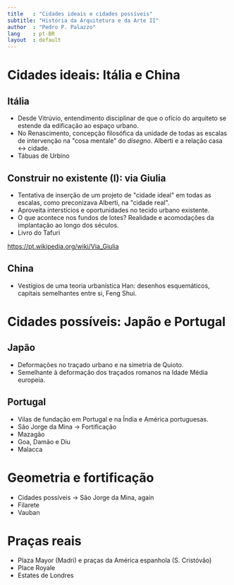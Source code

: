 ```yaml
---
title   : "Cidades ideais e cidades possíveis"
subtitle: "História da Arquitetura e da Arte II"
author  : "Pedro P. Palazzo"
lang    : pt-BR
layout  : default
---
```


Cidades ideais: Itália e China
==============================

Itália
------

- Desde Vitrúvio, entendimento disciplinar de que o ofício do arquiteto
  se estende da edificação ao espaço urbano.
- No Renascimento, concepção filosófica da unidade de todas as escalas
  de intervenção na "cosa mentale" do *disegno*. Alberti e a relação
  casa ↔ cidade.
- Tábuas de Urbino

Construir no existente (I): via Giulia
---------------------------------------

- Tentativa de inserção de um projeto de "cidade ideal" em todas as
  escalas, como preconizava Alberti, na "cidade real".
- Aproveita interstícios e oportunidades no tecido urbano existente.
- O que acontece nos fundos de lotes? Realidade e acomodações da
  implantação ao longo dos séculos.
- Livro do Tafuri

https://pt.wikipedia.org/wiki/Via_Giulia

China
-----

- Vestígios de uma teoria urbanística Han: desenhos esquemáticos,
  capitais semelhantes entre si, Feng Shui.

Cidades possíveis: Japão e Portugal
===================================

Japão
-----

- Deformações no traçado urbano e na simetria de Quioto.
- Semelhante à deformação dos traçados romanos na Idade Média europeia.

Portugal
--------

- Vilas de fundação em Portugal e na Índia e América portuguesas.
- São Jorge da Mina → Fortificação
- Mazagão
- Goa, Damão e Diu
- Malacca

Geometria e fortificação
========================

- Cidades possíveis → São Jorge da Mina, again
- Filarete
- Vauban

Praças reais
============

- Plaza Mayor (Madri) e praças da América espanhola (S. Cristóvão)
- Place Royale
- Estates de Londres

